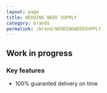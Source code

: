 ```yaml
---
layout: page
title: WEDDING WEED SUPPLY 
category: brands
permalink: /brand/WEDDINGWEEDSUPPLY
---
```

## Work in progress
### Key features
- 100% guaranted delivery on time
